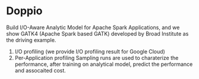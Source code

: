 # Doppio
Build I/O-Aware Analytic Model for Apache Spark Applications, and we show GATK4 (Apache Spark based GATK) developed by Broad Institute as the driving example.

1. I/O profiling (we provide I/O profiling result for Google Cloud)
2. Per-Application profiling
Sampling runs are used  to charaterize the performance, after training on analytical model, predict the performance and assocaited cost.





